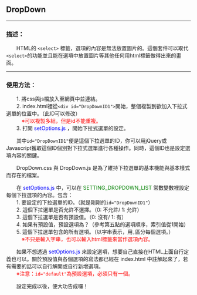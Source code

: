 ## DropDown

------------
### 描述：
　　HTML的 `<select>` 標籤，選項的內容是無法放置圖片的。這個套件可以取代`<select>`的功能並且能在選項中放置圖片等其他任何用html標籤做得出來的畫面。
  
------------
### 使用方法：
　　1. 將css與js檔放入至網頁中並連結。<br>
　　2. index.html裡從`<div id="DropDownID1">`開始，整個複製到欲加入下拉式選單的位置中。（此ID可以修改）<br>
　　　<span style="color:red">※可以複製多組，但是id不能重複。</span><br>
　　3. 打開 <span style="color:blue">setOptions.js</span> ，開始下拉式選單的設定。<br>
 
　　其中`id="DropDownID1"`便是這個下拉選單的ID，你可以用jQuery或Javascript獲取這個ID個別對下拉式選單進行各種操作。同時，這個ID也是設定選項內容的關鍵。<br>
  
　　DropDown.css 與 DropDown.js 是為了維持下拉選單的基本機能與基本樣式而存在的檔案。<br>
  
　　在 <span style="color:blue">setOptions.js</span> 中，可以在 <span style="color:green">SETTING_DROPDOWN_LIST</span> 常數變數裡設定每個下拉選項的內容。包含：<br>
　　1. 要設定的下拉選單的ID。（就是剛剛的`id="DropDownID1"`）<br>
　　2. 這個下拉選單是否允許不選擇。（0: 不允許/ 1: 允許）<br>
　　3. 這個下拉選單是否有預設值。（0: 沒有/ 1: 有）<br>
　　4. 如果有預設值，預設選項為？（參考第五點的選項順序，索引值從1開始）<br>
　　5. 這個下拉選單包含的所有選項。（以字串表示，用`,`區分每個選項。）<br>
　　　<span style="color:red">※不只是輸入字串，也可以輸入html標籤來當作選項內容。</span><br>
   
　　如果不想透過 <span style="color:blue">setOptions.js</span> 來設定選項，想要自己直接在HTML上面自行定義也可以。關於預設值與各個選項的寫法都已經在 index.html 中註解起來了，若有需要的話可以自行解開或自行新增選項。<br>
　　<span style="color:red">※注意：`id="default"`為預設選項，必須只有一個。</span><br>
  
　　設定完成以後，便大功告成囉！
